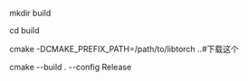 
mkdir build
 
cd build

cmake -DCMAKE_PREFIX_PATH=/path/to/libtorch ..#下载这个

cmake --build . --config Release
